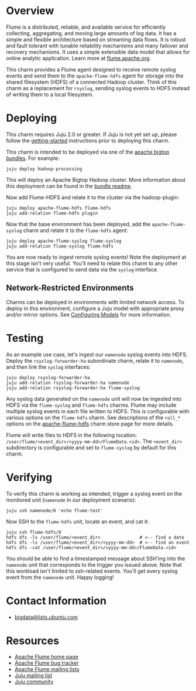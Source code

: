 # Overview

Flume is a distributed, reliable, and available service for efficiently
collecting, aggregating, and moving large amounts of log data. It has a simple
and flexible architecture based on streaming data flows. It is robust and fault
tolerant with tunable reliability mechanisms and many failover and recovery
mechanisms. It uses a simple extensible data model that allows for online
analytic application. Learn more at [flume.apache.org](http://flume.apache.org).

This charm provides a Flume agent designed to receive remote syslog events and
send them to the `apache-flume-hdfs` agent for storage into the shared
filesystem (HDFS) of a connected Hadoop cluster. Think of this charm as a
replacement for `rsyslog`, sending syslog events to HDFS instead of writing
them to a local filesystem.


# Deploying

This charm requires Juju 2.0 or greater. If Juju is not yet set up, please
follow the [getting-started][] instructions prior to deploying this charm.

This charm is intended to be deployed via one of the [apache bigtop bundles][].
For example:

    juju deploy hadoop-processing

This will deploy an Apache Bigtop Hadoop cluster. More information about this
deployment can be found in the [bundle readme](https://jujucharms.com/hadoop-processing/).

Now add Flume-HDFS and relate it to the cluster via the hadoop-plugin:

    juju deploy apache-flume-hdfs flume-hdfs
    juju add-relation flume-hdfs plugin

Now that the base environment has been deployed, add the `apache-flume-syslog`
charm and relate it to the `flume-hdfs` agent:

    juju deploy apache-flume-syslog flume-syslog
    juju add-relation flume-syslog flume-hdfs

You are now ready to ingest remote syslog events! Note the deployment at this
stage isn't very useful. You'll need to relate this charm to any other service
that is configured to send data via the `syslog` interface.

## Network-Restricted Environments
Charms can be deployed in environments with limited network access. To deploy
in this environment, configure a Juju model with appropriate proxy and/or
mirror options. See [Configuring Models][] for more information.

[getting-started]: https://jujucharms.com/docs/stable/getting-started
[apache bigtop bundles]: https://jujucharms.com/u/bigdata-charmers/#bundles
[Configuring Models]: https://jujucharms.com/docs/stable/models-config


# Testing

As an example use case, let's ingest our `namenode` syslog events into HDFS.
Deploy the `rsyslog-forwarder-ha` subordinate charm, relate it to
`namenode`, and then link the `syslog` interfaces:

    juju deploy rsyslog-forwarder-ha
    juju add-relation rsyslog-forwarder-ha namenode
    juju add-relation rsyslog-forwarder-ha flume-syslog

Any syslog data generated on the `namenode` unit will now be ingested into
HDFS via the `flume-syslog` and `flume-hdfs` charms. Flume may include multiple
syslog events in each file written to HDFS. This is configurable with various
options on the `flume-hdfs` charm. See descriptions of the `roll_*` options on
the [apache-flume-hdfs](https://jujucharms.com/apache-flume-hdfs/) charm store
page for more details.

Flume will write files to HDFS in the following location:
`/user/flume/<event_dir>/<yyyy-mm-dd>/FlumeData.<id>`. The `<event_dir>`
subdirectory is configurable and set to `flume-syslog` by default for this
charm.


# Verifying

To verify this charm is working as intended, trigger a syslog event on the
monitored unit (`namenode` in our deployment scenario):

    juju ssh namenode/0 'echo flume-test'

Now SSH to the `flume-hdfs` unit, locate an event, and cat it:

    juju ssh flume-hdfs/0
    hdfs dfs -ls /user/flume/<event_dir>               # <-- find a date
    hdfs dfs -ls /user/flume/<event_dir>/<yyyy-mm-dd>  # <-- find an event
    hdfs dfs -cat /user/flume/<event_dir>/<yyyy-mm-dd>/FlumeData.<id>

You should be able to find a timestamped message about SSH'ing into the
`namenode` unit that corresponds to the trigger you issued above. Note that
this workload isn't limited to ssh-related events. You'll get every syslog
event from the `namenode` unit. Happy logging!


# Contact Information

- <bigdata@lists.ubuntu.com>


# Resources

- [Apache Flume home page](http://flume.apache.org/)
- [Apache Flume bug tracker](https://issues.apache.org/jira/browse/flume)
- [Apache Flume mailing lists](https://flume.apache.org/mailinglists.html)
- [Juju mailing list](https://lists.ubuntu.com/mailman/listinfo/juju)
- [Juju community](https://jujucharms.com/community)
